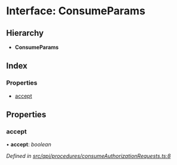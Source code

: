 # Interface: ConsumeParams

## Hierarchy

* **ConsumeParams**

## Index

### Properties

* [accept](consumeparams.md#accept)

## Properties

###  accept

• **accept**: *boolean*

*Defined in [src/api/procedures/consumeAuthorizationRequests.ts:8](https://github.com/PolymathNetwork/polymesh-sdk/blob/7a4dc5b/src/api/procedures/consumeAuthorizationRequests.ts#L8)*
